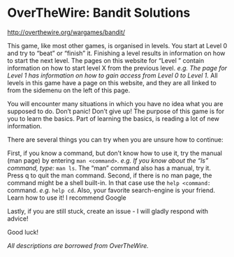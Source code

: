 # OverTheWire: Bandit Solutions

http://overthewire.org/wargames/bandit/ 

This game, like most other games, is organised in levels. You start at Level 0 and try to “beat” or “finish” it. Finishing a level results in information on how to start the next level. The pages on this website for “Level <X>” contain information on how to start level X from the previous level. *e.g. The page for Level 1 has information on how to gain access from Level 0 to Level 1.* All levels in this game have a page on this website, and they are all linked to from the sidemenu on the left of this page.

You will encounter many situations in which you have no idea what you are supposed to do. Don’t panic! Don’t give up! The purpose of this game is for you to learn the basics. Part of learning the basics, is reading a lot of new information.

There are several things you can try when you are unsure how to continue:

First, if you know a command, but don’t know how to use it, try the manual (man page) by entering ```man <command>```. *e.g. If you know about the “ls” command, type:* ```man ls```. The “man” command also has a manual, try it. Press q to quit the man command.
Second, if there is no man page, the command might be a shell built-in. In that case use the ```help <command:``` command. *e.g.* ```help cd```. Also, your favorite search-engine is your friend. Learn how to use it! I recommend Google

Lastly, if you are still stuck, create an issue - I will gladly respond with advice!

Good luck!

*All descriptions are borrowed from OverTheWire.*
